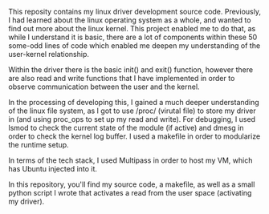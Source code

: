 This reposity contains my linux driver development source code. Previously, I had learned about the linux operating system as a whole, and wanted to find out more about the linux kernel. This project enabled me to do that, as while I understand it is basic, there are a lot of components within these 50 some-odd lines of code which enabled me deepen my understanding of the user-kernel relationship.

Within the driver there is the basic init() and exit() function, however there are also read and write functions that I have implemented in order to observe communication between the user and the kernel. 

In the processing of developing this, I gained a much deeper understanding of the linux file system, as I got to use /proc/ (virutal file) to store my driver in (and using proc_ops to set up my read and write). For debugging, I used lsmod to check the current state of the module (if active) and dmesg in order to check the kernel log buffer. I used a makefile in order to modularize the runtime setup. 

In terms of the tech stack, I used Multipass in order to host my VM, which has Ubuntu injected into it. 

In this repository, you'll find my source code, a makefile, as well as a small python script I wrote that activates a read from the user space (activating my driver). 
